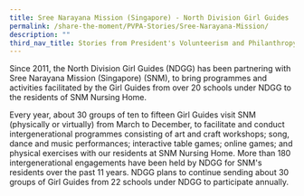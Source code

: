 ```yaml
---
title: Sree Narayana Mission (Singapore) - North Division Girl Guides
permalink: /share-the-moment/PVPA-Stories/Sree-Narayana-Mission/
description: ""
third_nav_title: Stories from President's Volunteerism and Philanthropy Awards 2022
---
```



Since 2011, the North Division Girl Guides (NDGG) has been partnering with Sree Narayana Mission (Singapore) (SNM), to bring programmes and activities facilitated by the Girl Guides from over 20 schools under NDGG to the residents of SNM Nursing Home.

Every year, about 30 groups of ten to fifteen Girl Guides visit SNM (physically or virtually) from March to December, to facilitate and conduct intergenerational programmes consisting of art and craft workshops; song, dance and music performances; interactive table games; online games; and physical exercises with our residents at SNM Nursing Home. More than 180 intergenerational engagements have been held by NDGG for SNM's residents over the past 11 years. NDGG plans to continue sending about 30 groups of Girl Guides from 22 schools under NDGG to participate annually.
